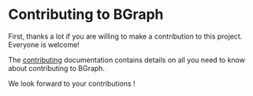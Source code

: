 # Contributing to BGraph

First, thanks a lot if you are willing to make a contribution to this project. Everyone is welcome!

The [contributing](docs/contribute.md) documentation contains details on all you need to know about contributing to BGraph.

We look forward to your contributions !